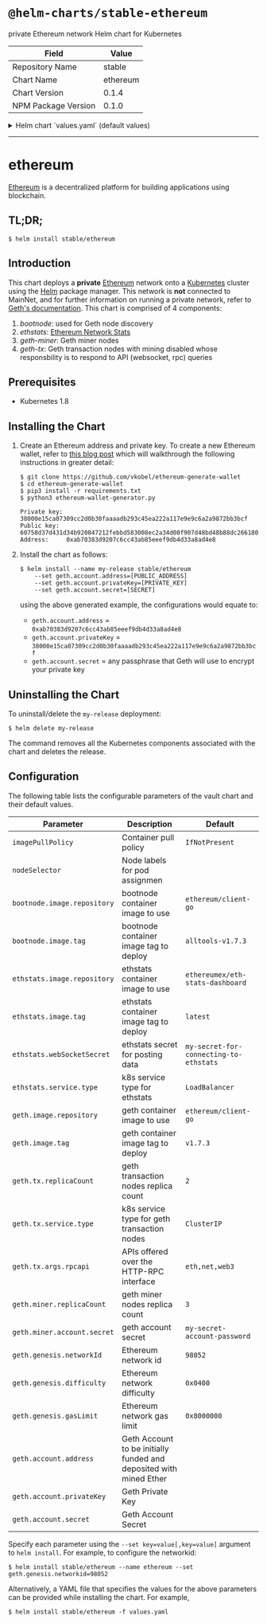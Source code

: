 # `@helm-charts/stable-ethereum`

private Ethereum network Helm chart for Kubernetes

| Field               | Value    |
| ------------------- | -------- |
| Repository Name     | stable   |
| Chart Name          | ethereum |
| Chart Version       | 0.1.4    |
| NPM Package Version | 0.1.0    |

<details>

<summary>Helm chart `values.yaml` (default values)</summary>

```yaml
# Default values for ethereum.
# This is a YAML-formatted file.
# Declare variables to be passed into your templates.

imagePullPolicy: IfNotPresent

# Node labels for pod assignment
# ref: https://kubernetes.io/docs/user-guide/node-selection/
nodeSelector: {}

bootnode:
  image:
    repository: ethereum/client-go
    tag: alltools-v1.7.3

ethstats:
  image:
    repository: ethereumex/eth-stats-dashboard
    tag: v0.0.1
  webSocketSecret: my-secret-for-connecting-to-ethstats
  service:
    type: LoadBalancer

geth:
  image:
    repository: ethereum/client-go
    tag: v1.7.3
  tx:
    # transaction nodes
    replicaCount: 2
    service:
      type: ClusterIP
    args:
      rpcapi: 'eth,net,web3'
  miner:
    # miner nodes
    replicaCount: 3
  genesis:
    # geth genesis block
    difficulty: '0x0400'
    gasLimit: '0x8000000'
    networkId: 98052
  account:
    # You will need to configure an Ethereum account before this
    # network will run. The Ethereum account will be used to seed
    # Ether and mined Ether will be deposited into this account.
    # ref: https://github.com/ethereum/go-ethereum/wiki/Managing-your-accounts
    address:
    privateKey:
    secret:
```

</details>

---

# ethereum

[Ethereum](https://www.ethereum.org/) is a decentralized platform for building applications using blockchain.

## TL;DR;

```console
$ helm install stable/ethereum
```

## Introduction

This chart deploys a **private** [Ethereum](https://www.ethereum.org/) network onto a [Kubernetes](http://kubernetes.io) cluster using the [Helm](https://helm.sh) package manager. This network is **not** connected to MainNet, and for further information on running a private network, refer to [Geth's documentation](https://github.com/ethereum/go-ethereum/wiki/Private-network). This chart is comprised of 4 components:

1. _bootnode_: used for Geth node discovery
1. _ethstats_: [Ethereum Network Stats](https://github.com/cubedro/eth-netstats)
1. _geth-miner_: Geth miner nodes
1. _geth-tx_: Geth transaction nodes with mining disabled whose responsbility is to respond to API (websocket, rpc) queries

## Prerequisites

- Kubernetes 1.8

## Installing the Chart

1. Create an Ethereum address and private key. To create a new Ethereum wallet, refer to [this blog post](https://kobl.one/blog/create-full-ethereum-keypair-and-address/) which will walkthrough the following instructions in greater detail:

   ```console
   $ git clone https://github.com/vkobel/ethereum-generate-wallet
   $ cd ethereum-generate-wallet
   $ pip3 install -r requirements.txt
   $ python3 ethereum-wallet-generator.py

   Private key: 38000e15ca07309cc2d0b30faaaadb293c45ea222a117e9e9c6a2a9872bb3bcf
   Public key:  60758d37d431d34b920847212febbd583008ec2a34d00f907d48bd48b88dc2661806eb99cb6178312d228b2fd08cdb88bafc352d0395ae09b2fe453f0c4403ad
   Address:     0xab70383d9207c6cc43ab85eeef9db4d33a8ad4e8
   ```

2. Install the chart as follows:

   ```console
   $ helm install --name my-release stable/ethereum
       --set geth.account.address=[PUBLIC_ADDRESS]
       --set geth.account.privateKey=[PRIVATE_KEY]
       --set geth.account.secret=[SECRET]
   ```

   using the above generated example, the configurations would equate to:

   - `geth.account.address` = `0xab70383d9207c6cc43ab85eeef9db4d33a8ad4e8`
   - `geth.account.privateKey` = `38000e15ca07309cc2d0b30faaaadb293c45ea222a117e9e9c6a2a9872bb3bcf`
   - `geth.account.secret` = any passphrase that Geth will use to encrypt your private key

## Uninstalling the Chart

To uninstall/delete the `my-release` deployment:

```console
$ helm delete my-release
```

The command removes all the Kubernetes components associated with the chart and deletes the release.

## Configuration

The following table lists the configurable parameters of the vault chart and their default values.

| Parameter                   | Description                                                        | Default                                |
| --------------------------- | ------------------------------------------------------------------ | -------------------------------------- |
| `imagePullPolicy`           | Container pull policy                                              | `IfNotPresent`                         |
| `nodeSelector`              | Node labels for pod assignmen                                      |                                        |
| `bootnode.image.repository` | bootnode container image to use                                    | `ethereum/client-go`                   |
| `bootnode.image.tag`        | bootnode container image tag to deploy                             | `alltools-v1.7.3`                      |
| `ethstats.image.repository` | ethstats container image to use                                    | `ethereumex/eth-stats-dashboard`       |
| `ethstats.image.tag`        | ethstats container image tag to deploy                             | `latest`                               |
| `ethstats.webSocketSecret`  | ethstats secret for posting data                                   | `my-secret-for-connecting-to-ethstats` |
| `ethstats.service.type`     | k8s service type for ethstats                                      | `LoadBalancer`                         |
| `geth.image.repository`     | geth container image to use                                        | `ethereum/client-go`                   |
| `geth.image.tag`            | geth container image tag to deploy                                 | `v1.7.3`                               |
| `geth.tx.replicaCount`      | geth transaction nodes replica count                               | `2`                                    |
| `geth.tx.service.type`      | k8s service type for geth transaction nodes                        | `ClusterIP`                            |
| `geth.tx.args.rpcapi`       | APIs offered over the HTTP-RPC interface                           | `eth,net,web3`                         |
| `geth.miner.replicaCount`   | geth miner nodes replica count                                     | `3`                                    |
| `geth.miner.account.secret` | geth account secret                                                | `my-secret-account-password`           |
| `geth.genesis.networkId`    | Ethereum network id                                                | `98052`                                |
| `geth.genesis.difficulty`   | Ethereum network difficulty                                        | `0x0400`                               |
| `geth.genesis.gasLimit`     | Ethereum network gas limit                                         | `0x8000000`                            |
| `geth.account.address`      | Geth Account to be initially funded and deposited with mined Ether |                                        |
| `geth.account.privateKey`   | Geth Private Key                                                   |                                        |
| `geth.account.secret`       | Geth Account Secret                                                |                                        |

Specify each parameter using the `--set key=value[,key=value]` argument to `helm install`. For example, to configure the networkid:

```console
$ helm install stable/ethereum --name ethereum --set geth.genesis.networkid=98052
```

Alternatively, a YAML file that specifies the values for the above parameters can be provided while installing the chart. For example,

```console
$ helm install stable/ethereum -f values.yaml
```

